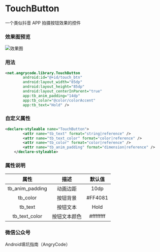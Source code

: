 # TouchButton

一个类似抖音 APP 拍摄按钮效果的控件

### 效果图预览

![效果图](http://angrycode.qiniudn.com/20171125_133242.gif)

### 用法

```xml
<net.angrycode.library.TouchButton
        android:id="@+id/touch_btn"
        android:layout_width="85dp"
        android:layout_height="85dp"
        android:layout_centerInParent="true"
        app:tb_anim_padding="14dp"
        app:tb_color="@color/colorAccent"
        app:tb_text="Hold" />
```

### 自定义属性

```xml
<declare-styleable name="TouchButton">
        <attr name="tb_text" format="string|reference" />
        <attr name="tb_text_color" format="color|reference" />
        <attr name="tb_color" format="color|reference" />
        <attr name="tb_anim_padding" format="dimension|reference" />
    </declare-styleable>
```

### 属性说明

|       属性        |   描述   |    默认值    |
| :-------------: | :----: | :-------: |
| tb_anim_padding |  动画边距  |   10dp    |
|    tb_color     |  按钮背景  |  #FF4081  |
|     tb_text     |  按钮文本  |   Hold    |
|  tb_text_color  | 按钮文本颜色 | #ffffffff |

### 微信公众号

Android填坑指南（AngryCode）










